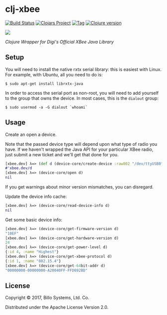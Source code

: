 # clj-xbee

[![Build Status][travis-badge]][travis]
[![Clojars Project][clojars-badge]][clojars]
[![Tag][tag-badge]][tag]
[![Clojure version][clojure-v]](project.clj)

[![][logo]][logo-large]

*Clojure Wrapper for Digi's Official XBee Java Library*

## Setup

You will need to install the native rxtx serial library: this is easiest with
Linux. For example, with Ubuntu, all you need to do is:

```
$ sudo apt-get install librxtx-java
```

In order to access the serial port as non-root, you will need to add yourself
to the group that owns the device. In most cases, this is the `dialout` group:

```
$ sudo usermod -a -G dialout `whoami`
```

## Usage

Create an open a device.

Note that the passed device type will depend upon what type of radio you have.
If we haven't wrapped the Java API for your particular XBee radio, just submit
a new ticket and we'll get that done for you.

```clj
[xbee.dev] λ=> (def d (device-core/create-device :raw802 "/dev/ttyUSB0" 9600))
#'xbee.dev/d
[xbee.dev] λ=> (device-core/open d)
nil
```

If you get warnings about minor version mismatches, you can disregard.

Update the device info cache:

```clj
[xbee.dev] λ=> (device-core/read-device-info d)
nil
```

Get some basic device info:

```clj
[xbee.dev] λ=> (device-core/get-firmware-version d)
"10EF"
[xbee.dev] λ=> (device-core/get-hardware-version d)
24
[xbee.dev] λ=> (device-core/get-power-level d)
{:id 4, :name "Highest"}
[xbee.dev] λ=> (device-core/get-xbee-protocol d)
{:id 1, :name "802.15.4"}
[xbee.dev] λ=> (device-core/get-64bit-addr d)
"00000000-00000000-A20040FF-FFD692BD"
```


## License

Copyright © 2017, Billo Systems, Ltd. Co.

Distributed under the Apache License Version 2.0.


<!-- Named page links below: /-->

[travis]: https://travis-ci.org/billosys/clj-xbee
[travis-badge]: https://travis-ci.org/billosys/clj-xbee.png?branch=master
[deps]: http://jarkeeper.com/billosys/clj-xbee
[deps-badge]: http://jarkeeper.com/billosys/clj-xbee/status.svg
[logo]: resources/images/Xbee-small.png
[logo-large]: resources/images/Xbee.png
[tag-badge]: https://img.shields.io/github/tag/billosys/clj-xbee.svg
[tag]: https://github.com/billosys/clj-xbee/tags
[clojure-v]: https://img.shields.io/badge/clojure-1.8.0-blue.svg
[jdk-v]: https://img.shields.io/badge/jdk-1.7+-blue.svg
[clojars]: https://clojars.org/clj-xbee
[clojars-badge]: https://img.shields.io/clojars/v/clj-xbee.svg
